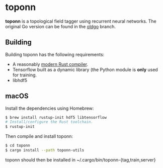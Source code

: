 # toponn

**toponn** is a topological field tagger using recurrent neural networks.
The original Go version can be found in the
[oldgo](https://github.com/danieldk/toponn/tree/oldgo) branch.

## Building

Building toponn has the following requirements:

* A reasonably [modern Rust compiler](https://rustup.rs).
* Tensorflow built as a dynamic library (the Python module is **only** used
  for training.
* libhdf5

## macOS

Install the dependencies using Homebrew:

~~~bash
$ brew install rustup-init hdf5 libtensorflow
# Install/configure the Rust toolchain.
$ rustup-init
~~~

Then compile and install toponn:

~~~bash
$ cd toponn
$ cargo install --path toponn-utils
~~~

toponn should then be installed in ~/.cargo/bin/toponn-{tag,train,server}
